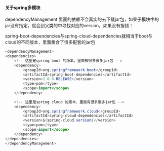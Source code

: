 #### 关于spring多模块
dependencyManagement 里面的依赖不会真实的去下载jar包，如果子模块中的jar没有指定<version>，就会到父类的<dependencyManagement>中寻找对应的version，如果没有报错！

spring-boot-dependencies与spring-cloud-dependencies就相当于boot与cloud的不同版本，里面集合了很多配套的jar包

```java
<dependencyManagement>
<dependencies>  
	<!-- 这里是spring boot 的版本，里面有很多很多jar包 -->  
	<dependency>  
	    <groupId>org.springframework.boot</groupId>  
	    <artifactId>spring-boot-dependencies</artifactId>  
	    <version>2.0.8.RELEASE</version>  
	    <type>pom</type>  
	    <scope>import</scope>  
	</dependency>  
	  
	<!-- 这里是spring cloud 的版本，里面有很多很多jar包 -->  
	<dependency>  
	    <groupId>org.springframework.cloud</groupId>  
	    <artifactId>spring-cloud-dependencies</artifactId>  
	    <version>${spring-cloud.version}</version>  
	    <type>pom</type>  
	    <scope>import</scope>  
	</dependency>
</dependencies>  
</dependencyManagement>

```

<!--stackedit_data:
eyJoaXN0b3J5IjpbLTMzNDE4ODg2NV19
-->